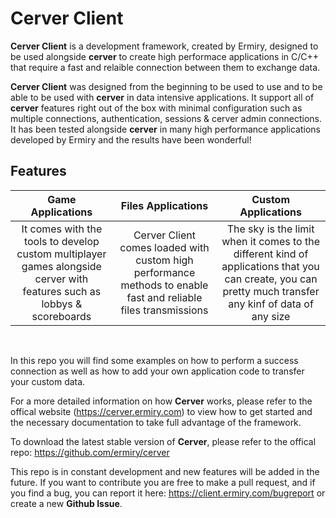 # Cerver Client

**Cerver Client** is a development framework, created by Ermiry, designed to be used alongside **cerver** to create high performace applications in C/C++ that require a fast and relaible connection between them to exchange data.

**Cerver Client** was designed from the beginning to be used to use and to be able to be used with **cerver** in data intensive applications. It support all of **cerver** features right out of the box with minimal configuration such as multiple connections, authentication, sessions & cerver admin connections. It has been tested alongside **cerver** in many high performance applications developed by Ermiry and the results have been wonderful!

## Features

Game Applications          | Files Applications        | Custom Applications      |
:-------------------------:|:-------------------------:|:-------------------------:
It comes with the tools to develop custom multiplayer games alongside cerver with features such as lobbys & scoreboards | Cerver Client comes loaded with custom high performance methods to enable fast and reliable files transmissions | The sky is the limit when it comes to the different kind of applications that you can create, you can pretty much transfer any kinf of data of any size

&nbsp;

In this repo you will find some examples on how to perform a success connection as well as how to add your own application code to transfer your custom data.

For a more detailed information on how **Cerver** works, please refer to the offical website (https://cerver.ermiry.com) to view how to get started and the necessary documentation to take full advantage of the framework. 

To download the latest stable version of **Cerver**, please refer to the offical repo: https://github.com/ermiry/cerver

This repo is in constant development and new features will be added in the future. If you want to contribute you are free to make a pull request, and if you find a bug, you can report it here: https://client.ermiry.com/bugreport or create a new **Github Issue**.